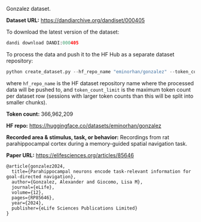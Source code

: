 Gonzalez dataset. 

**Dataset URL:** https://dandiarchive.org/dandiset/000405

To download the latest version of the dataset:
```python
dandi download DANDI:000405
```

To process the data and push it to the HF Hub as a separate dataset repository:
```python
python create_dataset.py --hf_repo_name "eminorhan/gonzalez" --token_count_limit 10_000_000
```
where `hf_repo_name` is the HF dataset repository name where the processed data will be pushed to, and `token_count_limit` is the maximum token count per dataset row (sessions with larger token counts than this will be split into smaller chunks).

**Token count:** 366,962,209

**HF repo:** https://huggingface.co/datasets/eminorhan/gonzalez

**Recorded area & stimulus, task, or behavior:** Recordings from rat parahippocampal cortex during a memory-guided spatial navigation task.

**Paper URL:** https://elifesciences.org/articles/85646

```
@article{gonzalez2024,
  title={Parahippocampal neurons encode task-relevant information for goal-directed navigation},
  author={Gonzalez, Alexander and Giocomo, Lisa M},
  journal={eLife},
  volume={12},
  pages={RP85646},
  year={2024},
  publisher={eLife Sciences Publications Limited}
}
```